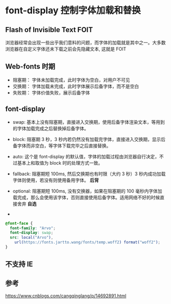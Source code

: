 # font-display 控制字体加载和替换

## Flash of Invisible Text FOIT

浏览器经常会出现一些出乎我们意料的问题，而字体的加载就是其中之一。大多数浏览器在自定义字体还未下载之前会先隐藏文本, 这就是 FOIT

## Web-fonts 时期

- 阻塞期： 字体未加载完成，此时字体为空白，对用户不可见
- 交换期： 字体加载未完成，此时字体展示后备字体，而不是空白
- 失败期： 字体价值失败，展示后备字体

## font-display

- swap: 基本上没有阻塞期，直接进入交换期，使用后备字体渲染文本，等用到的字体加载完成之后替换掉后备字体。
- block: 阻塞期 3 秒，3 秒内若仍然没有加载完字体，直接进入交换期，显示后备字体而非空白，等字体下载完毕之后直接替换。
- auto: 这个是 font-display 的默认值，字体的加载过程由浏览器自行决定，不过基本上和取值为 block 时的处理方式一致。
- fallback: 阻塞期短 100ms, 然后交换期也有时限（大约 3 秒）3 秒内成功加载字体则使用，若没有则使用备用字体。 **后背**
- optional: 阻塞期短 100ms, 没有交换器，如果在阻塞期的 100 毫秒内字体加载完成，那么会使用该字体，否则直接使用后备字体。适用网络不好的时候直接舍弃 **自选**

-

```css
@font-face {
  font-family: "Arvo";
  font-display: swap;
  src: local("Arvo"),
    url(https://fonts.jartto.wang/fonts/temp.woff2) format("woff2");
}
```

## 不支持 IE

## 参考

https://www.cnblogs.com/cangqinglang/p/14692891.html
